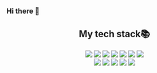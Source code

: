 ### Hi there 👋

<!--
**ShinMinOh/ShinMinOh** is a ✨ _special_ ✨ repository because its `README.md` (this file) appears on your GitHub profile.

Here are some ideas to get you started:

- 🔭 I’m currently working on ...
- 🌱 I’m currently learning ...
- 👯 I’m looking to collaborate on ...
- 🤔 I’m looking for help with ...
- 💬 Ask me about ...
- 📫 How to reach me: ...
- 😄 Pronouns: ...
- ⚡ Fun fact: ...
-->

<div align=center><h2> My tech stack📚</h2>
<img src="https://img.shields.io/badge/Java-007396?style=flat&logo=OpenJDK&logoColor=white">
<img src="https://img.shields.io/badge/Spring-6DB33F?style=flat&logo=Spring&logoColor=white">
<img src="https://img.shields.io/badge/Spring Boot-6DB33F?style=flat&logo=springboot&logoColor=white">
<img src="https://img.shields.io/badge/Spring Security-6DB33F?style=flat&logo=Spring Security&logoColor=white">
<img src="https://img.shields.io/badge/Hibernate-59666C?style=flat&logo=Hibernate&logoColor=white">
<img src="https://img.shields.io/badge/JUnit5-25A162?style=flat&logo=JUnit5&logoColor=white">
<img src="https://img.shields.io/badge/MySQL-4479A1?style=flat&logo=MySQL&logoColor=white">  
<br>
<img src="https://img.shields.io/badge/apache tomcat-F8DC75?style=flat&logo=apachetomcat&logoColor=white">
<img src="https://img.shields.io/badge/Docker-%230db7ed.svg?style=flat&logo=docker&logoColor=white">  
<img src="https://img.shields.io/badge/AmazonEC2-FF9900?style=flat&logo=docker&logoColor=white">  
<img src="https://img.shields.io/badge/CircleCI-343434?style=flat&logo=c=CircleCI&logoColor=white>
<img src="https://img.shields.io/badge/SonarQube-4E9BCD?style=flat&logo=sonarqube&logoColor=white>
<img src="https://img.shields.io/badge/Jacoco-CB2029?style=flat&logo=jacoco&logoColor=white>
<img src="https://img.shields.io/badge/github-181717?style=flat&logo=github&logoColor=white">
<br>
</div>



